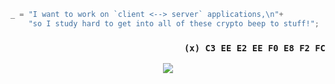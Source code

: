 ```csharp
_ = "I want to work on `client <--> server` applications,\n"+
    "so I study hard to get into all of these crypto beep to stuff!";
```

### <div align=right>`(x) C3 EE E2 EE F0 E8 F2 FC`</div>
<div align=center><img src=https://github.com/user-attachments/assets/52a6fb33-9271-4946-bd88-8a89505a0f0d></div>
